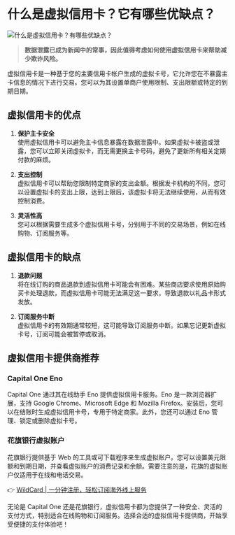 # 什么是虚拟信用卡？它有哪些优缺点？

![什么是虚拟信用卡？有哪些优缺点？](https://bbtdd.com/img/716175515.webp!/both/750x386)

> **数据泄露已成为新闻中的常事，因此值得考虑如何使用虚拟信用卡来帮助减少欺诈风险。**

虚拟信用卡是一种基于您的主要信用卡帐户生成的虚拟卡号，它允许您在不暴露主卡信息的情况下进行交易。您可以为其设置单商户使用限制、支出限额或特定的到期日期。

## 虚拟信用卡的优点

1. **保护主卡安全**  
   使用虚拟信用卡可以避免主卡信息暴露在数据泄露中。如果虚拟卡被盗或泄露，您可以立即关闭虚拟卡，而无需更换主卡号码，避免了更新所有相关定期付款的麻烦。

2. **支出控制**  
   虚拟信用卡可以帮助您限制特定商家的支出金额。根据发卡机构的不同，您可以设置虚拟卡的支出上限，达到上限后，该虚拟卡将无法继续使用，从而有效控制消费。

3. **灵活性高**  
   您可以根据需要生成多个虚拟信用卡号，分别用于不同的交易场景，例如在线购物、订阅服务等。

## 虚拟信用卡的缺点

1. **退款问题**  
   将在线订购的商品退款到虚拟信用卡可能会有困难。某些商店要求使用原始购买卡处理退款，而虚拟信用卡可能无法满足这一要求，导致退款以礼品卡形式发放。

2. **订阅服务中断**  
   虚拟信用卡的有效期通常较短，这可能导致订阅服务中断。如果忘记更新虚拟卡号，订阅可能会被暂停或取消。

## 虚拟信用卡提供商推荐

### Capital One Eno  
Capital One 通过其在线助手 Eno 提供虚拟信用卡服务。Eno 是一款浏览器扩展，支持 Google Chrome、Microsoft Edge 和 Mozilla Firefox。安装后，您可以在结账时生成虚拟信用卡号，专用于特定商家。此外，您还可以通过 Eno 管理、锁定或删除虚拟卡号。

### 花旗银行虚拟账户  
花旗银行提供基于 Web 的工具或可下载程序来生成虚拟账户。您可以设置美元限额和到期日期，并查看虚拟账户的消费记录和余额。需要注意的是，花旗的虚拟账户仅适用于在线和电话交易。

👉 [WildCard | 一分钟注册，轻松订阅海外线上服务](https://bbtdd.com/WildCard)

无论是 Capital One 还是花旗银行，虚拟信用卡都为您提供了一种安全、灵活的支付方式，特别适合在线购物和订阅服务。选择合适的虚拟信用卡提供商，开始享受便捷的支付体验吧！